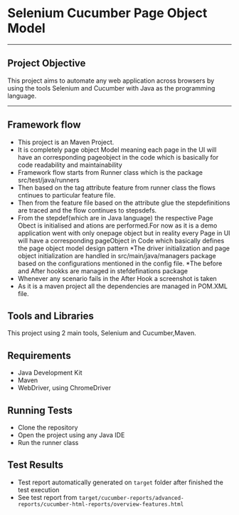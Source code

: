 # Selenium Cucumber Page Object Model

---

## Project Objective
This project aims to automate any web application across browsers by using the tools Selenium and Cucumber with Java as the programming language.

---

## Framework flow
* This project is an Maven Project.
* It is completely page object Model meaning each page in the UI will have an corresponding pageobject in the code which is basically for code readability and maintainability
* Framework flow starts from Runner class which is the package  src/test/java/runners
* Then based on the tag attribute feature from runner class the flows cntinues to particular feature file.
* Then from the feature file based on the attribute glue the stepdefinitions are traced and the flow continues to stepsdefs.
* From the stepdef(which are in Java language) the respective Page Obect is initialised and ations are performed.For now as it is a demo application went with only onepage object but in reality every Page in UI will have a corresponding pageObject in Code which basically defines the page object model design pattern
*The driver initialization and page object initialization are handled in src/main/java/managers package based on the configurations mentioned in the config file.
*The before and After hookks are managed in stefdefinations package
* Whenever any scenario fails in the After Hook a screenshot is taken
* As it is a maven project all the dependencies are managed in POM.XML file.

## Tools and Libraries
This project using 2 main tools, Selenium and Cucumber,Maven.


## Requirements
* Java Development Kit
* Maven
* WebDriver, using ChromeDriver

## Running Tests
* Clone the repository 
* Open the project using any Java IDE
* Run the runner class


## Test Results
* Test report automatically generated on `target` folder after finished the test execution
* See test report from `target/cucumber-reports/advanced-reports/cucumber-html-reports/overview-features.html`


